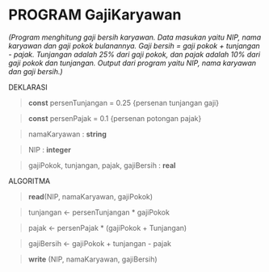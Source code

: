 # PROGRAM GajiKaryawan
*(Program menghitung gaji bersih karyawan. Data masukan yaitu NIP, nama karyawan dan gaji pokok bulanannya.
 Gaji bersih = gaji pokok + tunjangan - pajak. Tunjangan adalah 25% dari gaji pokok, dan pajak adalah 10% dari gaji pokok dan tunjangan.
 Output dari program yaitu NIP, nama karyawan dan gaji bersih.)*
 
DEKLARASI

>**const** persenTunjangan = 0.25 {persenan tunjangan gaji}

>**const** persenPajak = 0.1 {persenan potongan pajak}

>namaKaryawan : **string**

>NIP : **integer**

>gajiPokok, tunjangan, pajak, gajiBersih : **real**

ALGORITMA

>**read**(NIP, namaKaryawan, gajiPokok)

>tunjangan <- persenTunjangan * gajiPokok

>pajak <- persenPajak * (gajiPokok + Tunjangan)

>gajiBersih <- gajiPokok + tunjangan - pajak

>**write** (NIP, namaKaryawan, gajiBersih)
